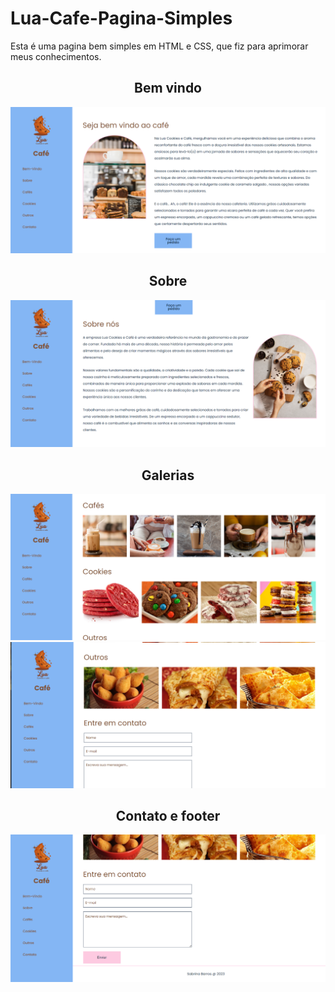 # Lua-Cafe-Pagina-Simples
Esta é uma pagina bem simples em HTML e CSS, que fiz para aprimorar meus conhecimentos.
<div align="center">
<h2>Bem vindo</h2>
<img src="1.png"  frameBorder="0"  allowFullScreen>
<h2>Sobre</h2>
<img src="2.png"  frameBorder="0"  allowFullScreen>
<h2>Galerias</h2>
<img src="3.png"  frameBorder="0"  allowFullScreen>
<img src="4.png"  frameBorder="0"  allowFullScreen>
<h2>Contato e footer</h2>
<img src="5.png"  frameBorder="0"  allowFullScreen>
</div>
